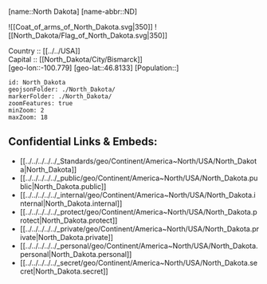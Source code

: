 ﻿---
location: [46.8133,-100.779] 
type: State
tags:
- geo/State


SpocWebEntityId: 36054
isDeleted: false
confidential: public

---
[name::North Dakota] 
[name-abbr::ND] 

![[Coat_of_arms_of_North_Dakota.svg|350]] 
![[North_Dakota/Flag_of_North_Dakota.svg|350]]  

Country :: [[../../USA]]  
Capital :: [[North_Dakota/City/Bismarck]]  
[geo-lon::-100.779] 
[geo-lat::46.8133] 
[Population::] 



```leaflet
id: North_Dakota
geojsonFolder: ./North_Dakota/
markerFolder: ./North_Dakota/
zoomFeatures: true 
minZoom: 2 
maxZoom: 18
```


## Confidential Links & Embeds: 
- [[../../../../../_Standards/geo/Continent/America~North/USA/North_Dakota|North_Dakota]] 
- [[../../../../../_public/geo/Continent/America~North/USA/North_Dakota.public|North_Dakota.public]] 
- [[../../../../../_internal/geo/Continent/America~North/USA/North_Dakota.internal|North_Dakota.internal]] 
- [[../../../../../_protect/geo/Continent/America~North/USA/North_Dakota.protect|North_Dakota.protect]] 
- [[../../../../../_private/geo/Continent/America~North/USA/North_Dakota.private|North_Dakota.private]] 
- [[../../../../../_personal/geo/Continent/America~North/USA/North_Dakota.personal|North_Dakota.personal]] 
- [[../../../../../_secret/geo/Continent/America~North/USA/North_Dakota.secret|North_Dakota.secret]] 
